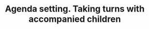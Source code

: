 ---
area: Communication Skills
category: 31 - Calgary Cambridge Workshop
title: Agenda setting. Taking turns with accompanied children
description: Agenda setting. Taking turns with accompanied children
audio: /assets/audio/31- Calgary Cambridge Workshop - 31 Agenda setting. Taking turns with accompanied children - MQ.mp3
article: 
www: 
keywords: Calgary, Cambridge, Model
youtube: 
soundcloud: 
---